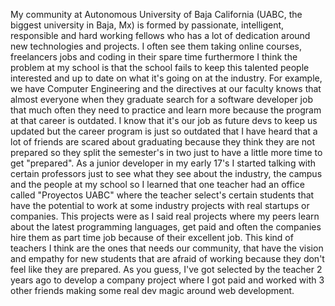 My community at Autonomous University of Baja California (UABC, the biggest university in Baja, Mx) is formed by passionate, intelligent, responsible and hard working fellows who
has a lot of dedication around new technologies and projects. I often see them taking online courses, freelancers jobs and coding in their spare time furthermore I think the problem
at my school is that the school fails to keep this talented people interested and up to date on what it's going on at the industry. For example, we have Computer Engineering and the directives at our faculty knows that almost everyone when they graduate search for a software developer job that much often they need to practice and learn more because the program at that career is outdated.
I know that it's our job as future devs to keep us updated but the career program is just so outdated that I have heard that a lot of friends are scared about graduating because they think they are not
prepared so they split the semester's in two just to have a little more time to get "prepared".
As a junior developer in my early 17's I started talking with certain professors just to see what they see about the industry, the campus and the people at my school so I learned that one teacher had an office called "Proyectos UABC" where the teacher select's certain students that have the potential to work at some industry projects with real startups or companies. This projects were as I said real projects where my peers learn about the latest programming languages, get paid and often the companies hire them as part time job because of their excellent job. 
This kind of teachers I think are the ones that needs our community, that have the vision and empathy for new students that are afraid of working because they  don't feel like they are prepared. 
As you guess, I've got selected by the teacher 2 years ago to develop a company project where I got paid and worked with 3 other friends making some real dev magic around web development.